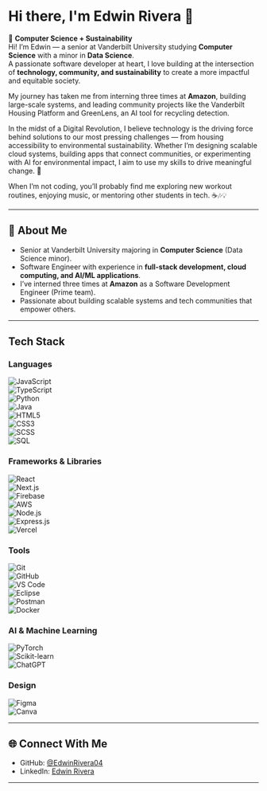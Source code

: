 # Hi there, I'm Edwin Rivera 👋  

🌿 **Computer Science + Sustainability**  
Hi! I’m Edwin — a senior at Vanderbilt University studying **Computer Science** with a minor in **Data Science**.  
A passionate software developer at heart, I love building at the intersection of **technology, community, and sustainability** to create a more impactful and equitable society.  

My journey has taken me from interning three times at **Amazon**, building large-scale systems, and leading community projects like the Vanderbilt Housing Platform and GreenLens, an AI tool for recycling detection.

In the midst of a Digital Revolution, I believe technology is the driving force behind solutions to our most pressing challenges — from housing accessibility to environmental sustainability. Whether I’m designing scalable cloud systems, building apps that connect communities, or experimenting with AI for environmental impact, I aim to use my skills to drive meaningful change. 🚀  

When I’m not coding, you’ll probably find me exploring new workout routines, enjoying music, or mentoring other students in tech. ☕🎶💡  

---

## 🚀 About Me
- Senior at Vanderbilt University majoring in **Computer Science** (Data Science minor).
- Software Engineer with experience in **full-stack development, cloud computing, and AI/ML applications**.
- I’ve interned three times at **Amazon** as a Software Development Engineer (Prime team).
- Passionate about building scalable systems and tech communities that empower others.

---

## Tech Stack 

### Languages  
![JavaScript](https://img.shields.io/badge/JavaScript-%23F7DF1E.svg?style=for-the-badge&logo=javascript&logoColor=black)  
![TypeScript](https://img.shields.io/badge/TypeScript-%23007ACC.svg?style=for-the-badge&logo=typescript&logoColor=white)  
![Python](https://img.shields.io/badge/Python-%233776AB.svg?style=for-the-badge&logo=python&logoColor=white)  
![Java](https://img.shields.io/badge/Java-%23ED8B00.svg?style=for-the-badge&logo=openjdk&logoColor=white)  
![HTML5](https://img.shields.io/badge/HTML5-%23E34F26.svg?style=for-the-badge&logo=html5&logoColor=white)  
![CSS3](https://img.shields.io/badge/CSS3-%231572B6.svg?style=for-the-badge&logo=css3&logoColor=white)  
![SCSS](https://img.shields.io/badge/SCSS-%23CD6799.svg?style=for-the-badge&logo=sass&logoColor=white)  
![SQL](https://img.shields.io/badge/SQL-%2300B4DB.svg?style=for-the-badge&logo=postgresql&logoColor=white)  

### Frameworks & Libraries  
![React](https://img.shields.io/badge/React-%23282C34.svg?style=for-the-badge&logo=react&logoColor=61DAFB)  
![Next.js](https://img.shields.io/badge/Next.js-000000?style=for-the-badge&logo=nextdotjs&logoColor=white)  
![Firebase](https://img.shields.io/badge/Firebase-FFCA28?style=for-the-badge&logo=firebase&logoColor=black)  
![AWS](https://img.shields.io/badge/AWS-232F3E?style=for-the-badge&logo=amazonaws&logoColor=white)  
![Node.js](https://img.shields.io/badge/Node.js-43853D?style=for-the-badge&logo=node.js&logoColor=white)  
![Express.js](https://img.shields.io/badge/Express.js-404D59?style=for-the-badge)  
![Vercel](https://img.shields.io/badge/Vercel-000000.svg?style=for-the-badge&logo=vercel&logoColor=white)  

### Tools  
![Git](https://img.shields.io/badge/Git-%23F05033.svg?style=for-the-badge&logo=git&logoColor=white)  
![GitHub](https://img.shields.io/badge/GitHub-%23121011.svg?style=for-the-badge&logo=github&logoColor=white)  
![VS Code](https://img.shields.io/badge/VS%20Code-007ACC?style=for-the-badge&logo=visualstudiocode&logoColor=white)  
![Eclipse](https://img.shields.io/badge/Eclipse-2C2255?style=for-the-badge&logo=eclipse&logoColor=white)  
![Postman](https://img.shields.io/badge/Postman-FF6C37?style=for-the-badge&logo=postman&logoColor=white)  
![Docker](https://img.shields.io/badge/Docker-2496ED?style=for-the-badge&logo=docker&logoColor=white)  

### AI & Machine Learning  
![PyTorch](https://img.shields.io/badge/PyTorch-EE4C2C?style=for-the-badge&logo=pytorch&logoColor=white)  
![Scikit-learn](https://img.shields.io/badge/scikit--learn-F7931E?style=for-the-badge&logo=scikitlearn&logoColor=white)  
![ChatGPT](https://img.shields.io/badge/ChatGPT-1A202C?style=for-the-badge&logo=openai&logoColor=white)  

### Design  
![Figma](https://img.shields.io/badge/Figma-%23F24E1E.svg?style=for-the-badge&logo=figma&logoColor=white)  
![Canva](https://img.shields.io/badge/Canva-%2300C4CC.svg?style=for-the-badge&logo=canva&logoColor=white)  

---

## 🌐 Connect With Me
- GitHub: [@EdwinRivera04](https://github.com/EdwinRivera04)  
- LinkedIn: [Edwin Rivera](https://www.linkedin.com/in/edwin-rivera1/)

---
